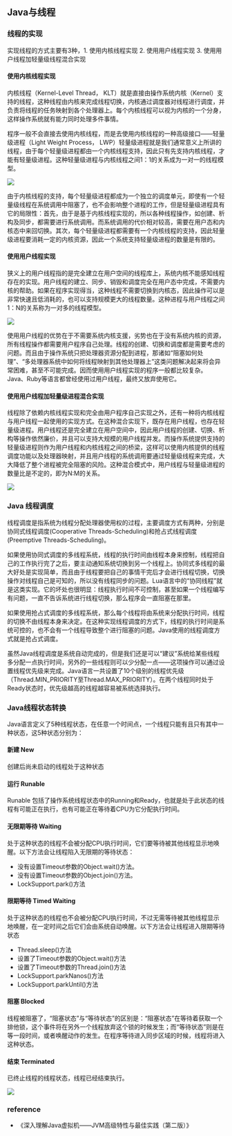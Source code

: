## Java与线程

### 线程的实现

实现线程的方式主要有3种，1. 使用内核线程实现 2. 使用用户线程实现 3. 使用用户线程加轻量级线程混合实现

#### 使用内核线程实现

内核线程（Kernel-Level Thread， KLT）就是直接由操作系统内核（Kernel）支持的线程，这种线程由内核来完成线程切换，内核通过调度器对线程进行调度，并负责将线程的任务映射到各个处理器上。每个内核线程可以视为内核的一个分身，这样操作系统就有能力同时处理多件事情。

程序一般不会直接去使用内核线程，而是去使用内核线程的一种高级接口——轻量级进程（Light Weight Process， LWP）轻量级进程就是我们通常意义上所讲的线程，由于每个轻量级进程都由一个内核线程支持，因此只有先支持内核线程，才能有轻量级进程。这种轻量级进程与内核线程之间1：1的关系成为一对一的线程模型。

![](/assets/轻量级进行与内核线程.png)

由于内核线程的支持，每个轻量级进程都成为一个独立的调度单元，即使有一个轻量级线程在系统调用中阻塞了，也不会影响整个进程的工作，但是轻量级进程具有它的局限性：首先，由于是基于内核线程实现的，所以各种线程操作，如创建、析构及同步，都需要进行系统调用。而系统调用的代价相对较高，需要在用户态和内核态中来回切换。其次，每个轻量级进程都需要有一个内核线程的支持，因此轻量级进程要消耗一定的内核资源，因此一个系统支持轻量级进程的数量是有限的。

#### 使用用户线程实现

狭义上的用户线程指的是完全建立在用户空间的线程库上，系统内核不能感知线程存在的实现。用户线程的建立、同步、销毁和调度完全在用户态中完成，不需要内核的帮助。如果在程序实现得当，这种线程不需要切换到内核态，因此操作可以是非常快速且低消耗的，也可以支持规模更大的线程数量。这种进程与用户线程之间1：N的关系称为一对多的线程模型。

![](/assets/进程与用户线程之间的关系)

使用用户线程的优势在于不需要系统内核支援，劣势也在于没有系统内核的资源，所有线程操作都需要用户程序自己处理。线程的创建、切换和调度都是需要考虑的问题。而且由于操作系统只把处理器资源分配到进程，那诸如“阻塞如何处理”、“多处理器系统中如何将线程映射到其他处理器上”这类问题解决起来将会异常困难，甚至不可能完成。因而使用用户线程实现的程序一般都比较复杂。Java、Ruby等语言都曾经使用过用户线程，最终又放弃使用它。

#### 使用用户线程加轻量级进程混合实现

线程除了依赖内核线程实现和完全由用户程序自己实现之外，还有一种将内核线程与用户线程一起使用的实现方式。在这种混合实现下，既存在用户线程，也存在轻量级进程。用户线程还是完全建立在用户空间中，因此用户线程的创建、切换、析构等操作依然廉价，并且可以支持大规模的用户线程并发。而操作系统提供支持的轻量级进程则作为用户线程和内核线程之间的桥梁，这样可以使用内核提供的线程调度功能以及处理器映射，并且用户线程的系统调用要通过轻量级线程来完成，大大降低了整个进程被完全阻塞的风险。这种混合模式中，用户线程与轻量级进程的数量比是不定的，即为N:M的关系。

![](/assets/进程与用户线程之间的关系.png)

### Java 线程调度

线程调度是指系统为线程分配处理器使用权的过程，主要调度方式有两种，分别是协同式线程调度\(Cooperative Threads-Scheduling\)和抢占式线程调度\(Preemptive Threads-Scheduling\)。

如果使用协同式调度的多线程系统，线程的执行时间由线程本身来控制，线程把自己的工作执行完了之后，要主动通知系统切换到另一个线程上。协同式多线程的最大好处是实现简单，而且由于线程要把自己的事情干完后才会进行线程切换，切换操作对线程自己是可知的，所以没有线程同步的问题。Lua语言中的“协同线程”就是这类实现。它的坏处也很明显：线程执行时间不可控制，甚至如果一个线程编写有问题，一直不告诉系统进行线程切换，那么程序会一直阻塞在那里。

如果使用抢占式调度的多线程系统，那么每个线程将由系统来分配执行时间，线程的切换不由线程本身来决定。在这种实现线程调度的方式下，线程的执行时间是系统可控的，也不会有一个线程导致整个进行阻塞的问题。Java使用的线程调度方式就是抢占式调度。

虽然Java线程调度是系统自动完成的，但是我们还是可以“建议”系统给某些线程多分配一点执行时间，另外的一些线程则可以少分配一点——这项操作可以通过设置线程优先级来完成。Java语言一共设置了10个级别的线程优先级（Thread.MIN\_PRIORITY至Thread.MAX\_PRIORITY）。在两个线程同时处于Ready状态时，优先级越高的线程越容易被系统选择执行。

### Java线程状态转换

Java语言定义了5种线程状态，在任意一个时间点，一个线程只能有且只有其中一种状态，这5种状态分别为：

#### 新建 New

创建后尚未启动的线程处于这种状态

#### 运行 Runable

Runable 包括了操作系统线程状态中的Running和Ready，也就是处于此状态的线程有可能正在执行，也有可能正在等待着CPU为它分配执行时间。

#### 无限期等待 Waiting

处于这种状态的线程不会被分配CPU执行时间，它们要等待被其他线程显示地唤醒。以下方法会让线程陷入无限期的等待状态：

* 没有设置Timeout参数的Object.wait\(\)方法。
* 没有设置Timeout参数的Object.join\(\)方法。
* LockSupport.park\(\)方法

#### 限期等待 Timed Waiting

处于这种状态的线程也不会被分配CPU执行时间，不过无需等待被其他线程显示地唤醒，在一定时间之后它们会由系统自动唤醒。以下方法会让线程进入限期等待状态

* Thread.sleep\(\)方法
* 设置了Timeout参数的Object.wait\(\)方法
* 设置了Timeout参数的Thread.join\(\)方法
* LockSupport.parkNanos\(\)方法
* LockSupport.parkUntil\(\)方法

#### 阻塞 Blocked

线程被阻塞了，“阻塞状态”与“等待状态”的区别是：“阻塞状态”在等待着获取一个排他锁，这个事件将在另外一个线程放弃这个锁的时候发生；而“等待状态”则是在等一段时间，或者唤醒动作的发生。在程序等待进入同步区域的时候，线程将进入这种状态。

#### 结束 Terminated

已终止线程的线程状态，线程已经结束执行。

![](/assets/Java线程状态转换图.png)

### reference

* 《深入理解Java虚拟机——JVM高级特性与最佳实践（第二版）》



